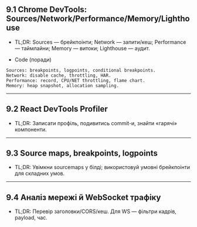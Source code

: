 ## 9.1 Chrome DevTools: Sources/Network/Performance/Memory/Lighthouse

- TL;DR: Sources — брейкпоінти; Network — запити/кеш; Performance — таймлайни; Memory — витоки; Lighthouse — аудит.

- Code (поради)

```text
Sources: breakpoints, logpoints, conditional breakpoints.
Network: disable cache, throttling, HAR.
Performance: record, CPU/NET throttling, flame chart.
Memory: heap snapshot, allocation sampling.
```

---

## 9.2 React DevTools Profiler

- TL;DR: Записати профіль, подивитись commit-и, знайти «гарячі» компоненти.

---

## 9.3 Source maps, breakpoints, logpoints

- TL;DR: Увімкни sourcemaps у білді; використовуй умовні брейкпоінти для складних умов.

---

## 9.4 Аналіз мережі й WebSocket трафіку

- TL;DR: Перевір заголовки/CORS/кеш. Для WS — фільтри кадрів, payload, час.
